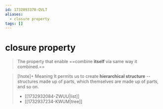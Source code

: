 ```yaml
---
id: 1732893378-QVLT
aliases:
  - closure property
tags: []
---
```


# closure property

> The property that enable ==combine **itself** via same way it combined.==

> [!note]+ Meaning
> It permits us to create **hierarchical structure** -- structures made up of parts, which themselves are made up of parts, and so on.
> - [[1732932084-ZWUU|list]]
> - [[1732937234-KWUM|tree]]


